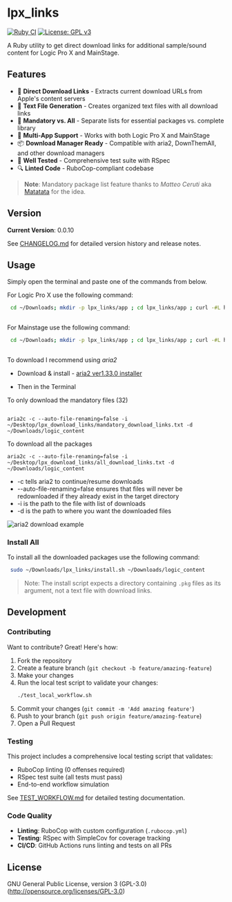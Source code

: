 # lpx_links

[![Ruby CI](https://github.com/davidteren/lpx_links/actions/workflows/ruby-ci.yml/badge.svg)](https://github.com/davidteren/lpx_links/actions/workflows/ruby-ci.yml)
[![License: GPL v3](https://img.shields.io/badge/License-GPLv3-blue.svg)](https://www.gnu.org/licenses/gpl-3.0)

A Ruby utility to get direct download links for additional sample/sound content for Logic Pro X and MainStage.

## Features

- 🔗 **Direct Download Links** - Extracts current download URLs from Apple's content servers
- 📝 **Text File Generation** - Creates organized text files with all download links
- 🎯 **Mandatory vs. All** - Separate lists for essential packages vs. complete library
- 🎹 **Multi-App Support** - Works with both Logic Pro X and MainStage
- 📦 **Download Manager Ready** - Compatible with aria2, DownThemAll, and other download managers
- 🧪 **Well Tested** - Comprehensive test suite with RSpec
- 🔍 **Linted Code** - RuboCop-compliant codebase

> **Note**: Mandatory package list feature thanks to _Matteo Ceruti_ aka [Matatata](https://github.com/matatata) for the idea.

## Version

**Current Version**: 0.0.10

See [CHANGELOG.md](CHANGELOG.md) for detailed version history and release notes.

## Usage

Simply open the terminal and paste one of the commands from below. 

For Logic Pro X use the following command:
```sh  
 cd ~/Downloads; mkdir -p lpx_links/app ; cd lpx_links/app ; curl -#L https://goo.gl/nUrpPi | tar -xzv --strip-components 1 ; ./lpx_links.rb -n Logic
  
```

For Mainstage use the following command:
```sh  
 cd ~/Downloads; mkdir -p lpx_links/app ; cd lpx_links/app ; curl -#L https://goo.gl/nUrpPi | tar -xzv --strip-components 1 ; ./lpx_links.rb -n Mainstage
  
```  
  
To download I recommend using *aria2*
- Download & install - [aria2 ver1.33.0 installer](https://github.com/aria2/aria2/releases/download/release-1.33.0/aria2-1.33.0-osx-darwin.dmg)  

- Then in the Terminal  

To only download the mandatory files (32)
```shell  

aria2c -c --auto-file-renaming=false -i ~/Desktop/lpx_download_links/mandatory_download_links.txt -d ~/Downloads/logic_content
```
To download all the packages
```shell
aria2c -c --auto-file-renaming=false -i ~/Desktop/lpx_download_links/all_download_links.txt -d ~/Downloads/logic_content
```

 - -c tells aria2 to continue/resume downloads
 - --auto-file-renaming=false ensures that files will never be redownloaded if they already exist in the target directory
 - -i is the path to the file with list of downloads
 - -d is the path to where you want the downloaded files
     
  ![aria2 download example](https://github.com/davidteren/lpx_links/blob/master/images/aria2_example.png?raw=true)
### Install All  
  
To install all the downloaded packages use the following command:  

```sh
 sudo ~/Downloads/lpx_links/install.sh ~/Downloads/logic_content 
```  

> Note: The install script expects a directory containing `.pkg` files as its argument, not a text file with download links.

## Development

### Contributing

Want to contribute? Great! Here's how:

1. Fork the repository
2. Create a feature branch (`git checkout -b feature/amazing-feature`)
3. Make your changes
4. Run the local test script to validate your changes:
   ```bash
   ./test_local_workflow.sh
   ```
5. Commit your changes (`git commit -m 'Add amazing feature'`)
6. Push to your branch (`git push origin feature/amazing-feature`)
7. Open a Pull Request

### Testing

This project includes a comprehensive local testing script that validates:
- RuboCop linting (0 offenses required)
- RSpec test suite (all tests must pass)
- End-to-end workflow simulation

See [TEST_WORKFLOW.md](TEST_WORKFLOW.md) for detailed testing documentation.

### Code Quality

- **Linting**: RuboCop with custom configuration (`.rubocop.yml`)
- **Testing**: RSpec with SimpleCov for coverage tracking
- **CI/CD**: GitHub Actions runs linting and tests on all PRs
  
License  
----  

GNU General Public License, version 3 (GPL-3.0)  
(http://opensource.org/licenses/GPL-3.0)
